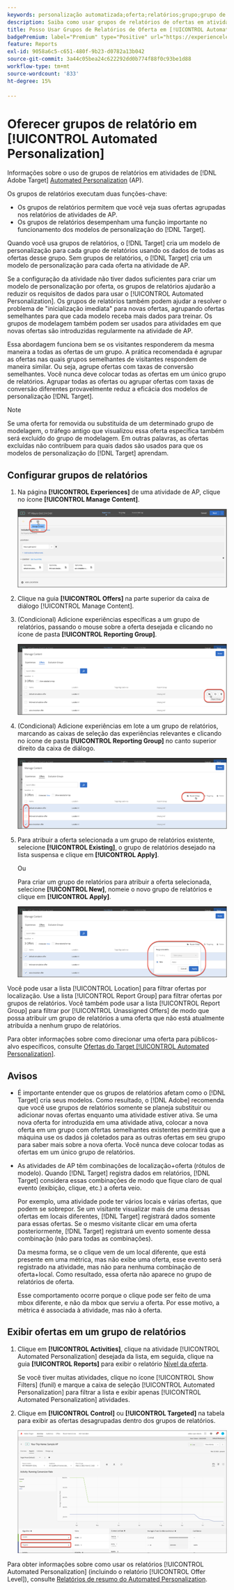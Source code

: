 ```yaml
---
keywords: personalização automatizada;oferta;relatórios;grupo;grupo de relatórios;automated personalization;offer;reporting;group;reporting group;ap
description: Saiba como usar grupos de relatórios de ofertas em atividades do  [!DNL Adobe Target] [!UICONTROL Automated Personalization].
title: Posso Usar Grupos de Relatórios de Oferta em [!UICONTROL Automated Personalization] Atividades?
badgePremium: label="Premium" type="Positive" url="https://experienceleague.adobe.com/docs/target/using/introduction/intro.html?lang=pt-BR#premium newtab=true" tooltip="Consulte o que está incluído no Target Premium."
feature: Reports
exl-id: 9058a6c5-c651-480f-9b23-d0782a13b042
source-git-commit: 3a44c05bea24c622292dd0b774f88f0c93be1d88
workflow-type: tm+mt
source-wordcount: '833'
ht-degree: 15%

---
```


# Oferecer grupos de relatório em [!UICONTROL Automated Personalization]

Informações sobre o uso de grupos de relatórios em atividades de [!DNL Adobe Target] [Automated Personalization](/help/main/c-activities/t-automated-personalization/automated-personalization.md) (AP).

Os grupos de relatórios executam duas funções-chave:

* Os grupos de relatórios permitem que você veja suas ofertas agrupadas nos relatórios de atividades de AP.
* Os grupos de relatórios desempenham uma função importante no funcionamento dos modelos de personalização do [!DNL Target].

Quando você usa grupos de relatórios, o [!DNL Target] cria um modelo de personalização para cada grupo de relatórios usando os dados de todas as ofertas desse grupo. Sem grupos de relatórios, o [!DNL Target] cria um modelo de personalização para cada oferta na atividade de AP.

Se a configuração da atividade não tiver dados suficientes para criar um modelo de personalização por oferta, os grupos de relatórios ajudarão a reduzir os requisitos de dados para usar o [!UICONTROL Automated Personalization]. Os grupos de relatórios também podem ajudar a resolver o problema de &quot;inicialização imediata&quot; para novas ofertas, agrupando ofertas semelhantes para que cada modelo receba mais dados para treinar. Os grupos de modelagem também podem ser usados para atividades em que novas ofertas são introduzidas regularmente na atividade de AP.

Essa abordagem funciona bem se os visitantes responderem da mesma maneira a todas as ofertas de um grupo. A prática recomendada é agrupar as ofertas nas quais grupos semelhantes de visitantes respondem de maneira similar. Ou seja, agrupe ofertas com taxas de conversão semelhantes. Você nunca deve colocar todas as ofertas em um único grupo de relatórios. Agrupar todas as ofertas ou agrupar ofertas com taxas de conversão diferentes provavelmente reduz a eficácia dos modelos de personalização [!DNL Target].

>[!NOTE]
>
>Se uma oferta for removida ou substituída de um determinado grupo de modelagem, o tráfego antigo que visualizou essa oferta específica também será excluído do grupo de modelagem. Em outras palavras, as ofertas excluídas não contribuem para quais dados são usados para que os modelos de personalização do [!DNL Target] aprendam.

## Configurar grupos de relatórios

1. Na página **[!UICONTROL Experiences]** de uma atividade de AP, clique no ícone **[!UICONTROL Manage Content]**.

   ![Ícone Gerenciar Conteúdo](/help/main/c-reports/assets/ap_manage_content.png)

1. Clique na guia **[!UICONTROL Offers]** na parte superior da caixa de diálogo [!UICONTROL Manage Content].
1. (Condicional) Adicione experiências específicas a um grupo de relatórios, passando o mouse sobre a oferta desejada e clicando no ícone de pasta **[!UICONTROL Reporting Group]**.

   ![Ícone do Grupo de Relatórios](/help/main/c-reports/assets/ap_manage_content_2.png)

1. (Condicional) Adicione experiências em lote a um grupo de relatórios, marcando as caixas de seleção das experiências relevantes e clicando no ícone de pasta **[!UICONTROL Reporting Group]** no canto superior direito da caixa de diálogo.

   ![Ícone do Grupo de Relatórios](/help/main/c-reports/assets/ap_manage_content_3.png)

1. Para atribuir a oferta selecionada a um grupo de relatórios existente, selecione **[!UICONTROL Existing]**, o grupo de relatórios desejado na lista suspensa e clique em **[!UICONTROL Apply]**.

   Ou

   Para criar um grupo de relatórios para atribuir a oferta selecionada, selecione **[!UICONTROL New]**, nomeie o novo grupo de relatórios e clique em **[!UICONTROL Apply]**.

   ![Novo ícone para criar um novo grupo de relatórios](/help/main/c-reports/assets/ap_reporting_groups.png)

Você pode usar a lista [!UICONTROL Location] para filtrar ofertas por localização. Use a lista [!UICONTROL Report Group] para filtrar ofertas por grupos de relatórios. Você também pode usar a lista [!UICONTROL Report Group] para filtrar por [!UICONTROL Unassigned Offers] de modo que possa atribuir um grupo de relatórios a uma oferta que não está atualmente atribuída a nenhum grupo de relatórios.

Para obter informações sobre como direcionar uma oferta para públicos-alvo específicos, consulte [Ofertas do Target [!UICONTROL Automated Personalization]](/help/main/c-activities/t-automated-personalization/ap-target-offers.md#task_F207ED7A41B84FD39BB6FCBFABF4B23E).

## Avisos

* É importante entender que os grupos de relatórios afetam como o [!DNL Target] cria seus modelos. Como resultado, o [!DNL Adobe] recomenda que você use grupos de relatórios somente se planeja substituir ou adicionar novas ofertas enquanto uma atividade estiver ativa. Se uma nova oferta for introduzida em uma atividade ativa, colocar a nova oferta em um grupo com ofertas semelhantes existentes permitirá que a máquina use os dados já coletados para as outras ofertas em seu grupo para saber mais sobre a nova oferta. Você nunca deve colocar todas as ofertas em um único grupo de relatórios.

* As atividades de AP têm combinações de localização+oferta (rótulos de modelo). Quando [!DNL Target] registra dados em relatórios, [!DNL Target] considera essas combinações de modo que fique claro de qual evento (exibição, clique, etc.) a oferta veio.

  Por exemplo, uma atividade pode ter vários locais e várias ofertas, que podem se sobrepor. Se um visitante visualizar mais de uma dessas ofertas em locais diferentes, [!DNL Target] registrará dados somente para essas ofertas. Se o mesmo visitante clicar em uma oferta posteriormente, [!DNL Target] registrará um evento somente dessa combinação (não para todas as combinações).

  Da mesma forma, se o clique vem de um local diferente, que está presente em uma métrica, mas não exibe uma oferta, esse evento será registrado na atividade, mas não para nenhuma combinação de oferta+local. Como resultado, essa oferta não aparece no grupo de relatórios de oferta.

  Esse comportamento ocorre porque o clique pode ser feito de uma mbox diferente, e não da mbox que serviu a oferta. Por esse motivo, a métrica é associada à atividade, mas não à oferta.

## Exibir ofertas em um grupo de relatórios

1. Clique em **[!UICONTROL Activities]**, clique na atividade [!UICONTROL Automated Personalization] desejada da lista, em seguida, clique na guia **[!UICONTROL Reports]** para exibir o relatório [Nível da oferta](/help/main/c-reports/personalization-reports/reports-ap.md).

   Se você tiver muitas atividades, clique no ícone [!UICONTROL Show Filters] (funil) e marque a caixa de seleção [!UICONTROL Automated Personalization] para filtrar a lista e exibir apenas [!UICONTROL Automated Personalization] atividades.

1. Clique em **[!UICONTROL Control]** ou **[!UICONTROL Targeted]** na tabela para exibir as ofertas desagrupadas dentro dos grupos de relatórios.

   ![Grupos de ofertas: controle e direcionado](/help/main/c-reports/c-report-settings/assets/offer-groups.png)

Para obter informações sobre como usar os relatórios [!UICONTROL Automated Personalization] (incluindo o relatório [!UICONTROL Offer Level]), consulte [Relatórios de resumo do Automated Personalization](/help/main/c-reports/personalization-reports/reports-ap.md).



